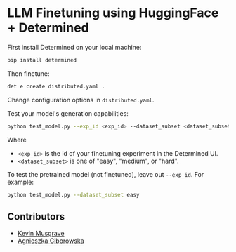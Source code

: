 # LLM Finetuning using HuggingFace + Determined

First install Determined on your local machine:
```bash
pip install determined
```

Then finetune:
```bash
det e create distributed.yaml . 
```

Change configuration options in `distributed.yaml`.

Test your model's generation capabilities:

```bash
python test_model.py --exp_id <exp_id> --dataset_subset <dataset_subset>
```

Where 
- `<exp_id>` is the id of your finetuning experiment in the Determined UI.
- `<dataset_subset>` is one of "easy", "medium", or "hard".

To test the pretrained model (not finetuned), leave out `--exp_id`. For example:

```bash
python test_model.py --dataset_subset easy
```

## Contributors

- [Kevin Musgrave](https://github.com/KevinMusgrave)
- [Agnieszka Ciborowska](https://github.com/aciborowska)